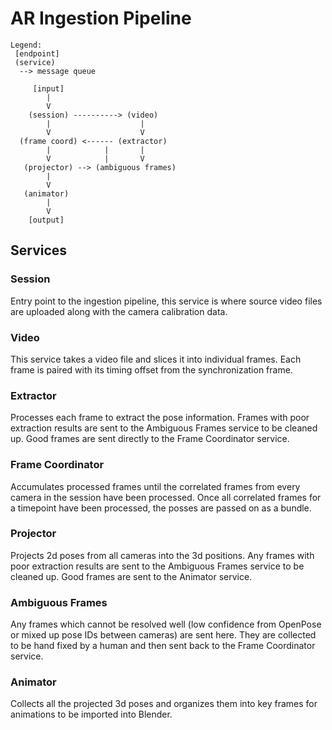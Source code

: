 # AR Ingestion Pipeline

```
Legend:
 [endpoint]
 (service)
  --> message queue

     [input]
        |
        V
    (session) ----------> (video)
        |                    |
        V                    V
  (frame coord) <------ (extractor)
        |            |       |
        V            |       V
   (projector) --> (ambiguous frames)
        |
        V
   (animator)
        |
        V
    [output]
```

## Services

### Session

Entry point to the ingestion pipeline, this service is where source video files
are uploaded along with the camera calibration data.

### Video

This service takes a video file and slices it into individual frames. Each frame
is paired with its timing offset from the synchronization frame.

### Extractor

Processes each frame to extract the pose information. Frames with poor
extraction results are sent to the Ambiguous Frames service to be cleaned up.
Good frames are sent directly to the Frame Coordinator service.

### Frame Coordinator

Accumulates processed frames until the correlated frames from every camera in
the session have been processed. Once all correlated frames for a timepoint have
been processed, the posses are passed on as a bundle.

### Projector

Projects 2d poses from all cameras into the 3d positions. Any frames with poor
extraction results are sent to the Ambiguous Frames service to be cleaned up.
Good frames are sent to the Animator service.

### Ambiguous Frames

Any frames which cannot be resolved well (low confidence from OpenPose or mixed
up pose IDs between cameras) are sent here. They are collected to be hand fixed
by a human and then sent back to the Frame Coordinator service.

### Animator

Collects all the projected 3d poses and organizes them into key frames for
animations to be imported into Blender.
